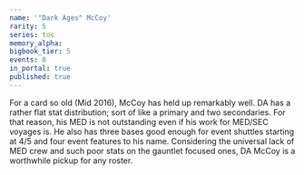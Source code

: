 ```yaml
---
name: '"Dark Ages" McCoy'
rarity: 5
series: tos
memory_alpha:
bigbook_tier: 5
events: 8
in_portal: true
published: true
---
```


For a card so old (Mid 2016), McCoy has held up remarkably well. DA has a rather flat stat distribution; sort of like a primary and two secondaries. For that reason, his MED is not outstanding even if his work for MED/SEC voyages is. He also has three bases good enough for event shuttles starting at 4/5 and four event features to his name. Considering the universal lack of MED crew and such poor stats on the gauntlet focused ones, DA McCoy is a worthwhile pickup for any roster.